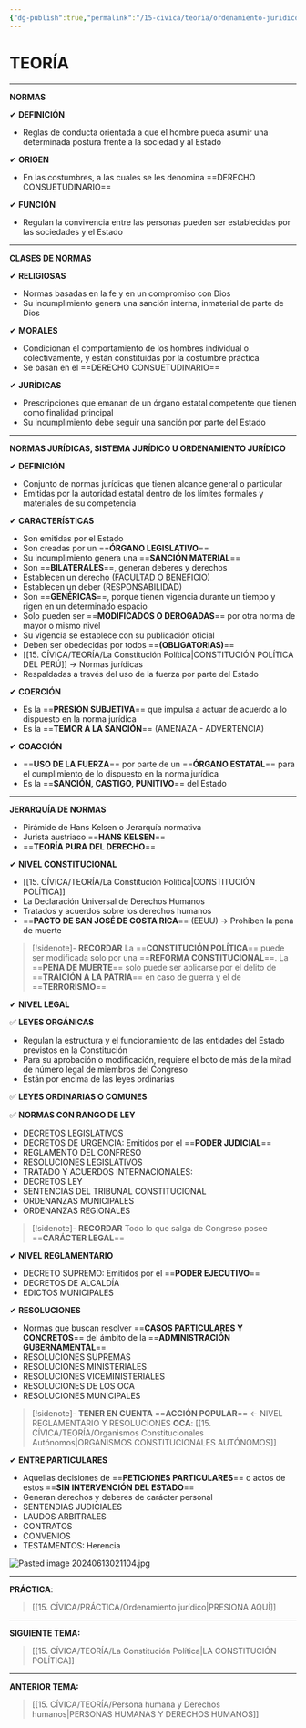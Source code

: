 ```yaml
---
{"dg-publish":true,"permalink":"/15-civica/teoria/ordenamiento-juridico/","tags":["Cívica","Teoría"]}
---
```


# TEORÍA
---
**NORMAS**

✔ **DEFINICIÓN**
- Reglas de conducta orientada a que el hombre pueda asumir una determinada postura frente a la sociedad y al Estado

✔ **ORIGEN**
- En las costumbres, a las cuales se les denomina ==DERECHO CONSUETUDINARIO==

✔ **FUNCIÓN**
- Regulan la convivencia entre las personas pueden ser establecidas por las sociedades y el Estado 

---
**CLASES DE NORMAS**

✔ **RELIGIOSAS**
- Normas basadas en la fe y en un compromiso con Dios
- Su incumplimiento genera una sanción interna, inmaterial de parte de Dios

✔ **MORALES**
- Condicionan el comportamiento de los hombres individual o colectivamente, y están constituidas por la costumbre práctica
- Se basan en el ==DERECHO CONSUETUDINARIO== 

✔ **JURÍDICAS**
- Prescripciones que emanan de un órgano estatal competente que tienen como finalidad principal 
- Su incumplimiento debe seguir una sanción por parte del Estado

---
**NORMAS JURÍDICAS, SISTEMA JURÍDICO U ORDENAMIENTO JURÍDICO**

✔ **DEFINICIÓN**
- Conjunto de normas jurídicas que tienen alcance general o particular
- Emitidas por la autoridad estatal dentro de los límites formales y materiales de su competencia

✔ **CARACTERÍSTICAS**
- Son emitidas por el Estado
- Son creadas por un ==**ÓRGANO LEGISLATIVO**== 
- Su incumplimiento genera una ==**SANCIÓN MATERIAL**==
- Son ==**BILATERALES**==, generan deberes y derechos 
- Establecen un derecho (FACULTAD O BENEFICIO)
- Establecen un deber (RESPONSABILIDAD)
- Son ==**GENÉRICAS**==, porque tienen vigencia durante un tiempo y rigen en un determinado espacio
- Solo pueden ser ==**MODIFICADOS O DEROGADAS**== por otra norma de mayor o mismo nivel
- Su vigencia se establece con su publicación oficial 
- Deben ser obedecidas por todos ==**(OBLIGATORIAS)**== 
- [[15. CÍVICA/TEORÍA/La Constitución Política\|CONSTITUCIÓN POLÍTICA DEL PERÚ]] → Normas jurídicas
- Respaldadas a través del uso de la fuerza por parte del Estado 

✔ **COERCIÓN** 
- Es la ==**PRESIÓN SUBJETIVA**== que impulsa a actuar de acuerdo a lo dispuesto en la norma jurídica
- Es la ==**TEMOR A LA SANCIÓN**== (AMENAZA - ADVERTENCIA)

✔ **COACCIÓN**
- ==**USO DE LA FUERZA**== por parte de un ==**ÓRGANO ESTATAL**== para el cumplimiento de lo dispuesto en la norma jurídica
- Es la ==**SANCIÓN, CASTIGO, PUNITIVO**== del Estado

---
**JERARQUÍA DE NORMAS**
- Pirámide de Hans Kelsen o Jerarquía normativa
- Jurista austriaco ==**HANS KELSEN**==
- ==**TEORÍA PURA DEL DERECHO**==

✔ **NIVEL CONSTITUCIONAL**
- [[15. CÍVICA/TEORÍA/La Constitución Política\|CONSTITUCIÓN POLÍTICA]] 
- La Declaración Universal de Derechos Humanos 
- Tratados y acuerdos sobre los derechos humanos
- ==**PACTO DE SAN JOSÉ DE COSTA RICA**== (EEUU) → Prohíben la pena de muerte

>[!sidenote]- **RECORDAR**
>La ==**CONSTITUCIÓN POLÍTICA**== puede ser modificada solo por una ==**REFORMA CONSTITUCIONAL**==. 
>La ==**PENA DE MUERTE**== solo puede ser aplicarse por el delito de ==**TRAICIÓN A LA PATRIA**== en caso de guerra y el de ==**TERRORISMO**== 

✔ **NIVEL LEGAL**

✅ **LEYES ORGÁNICAS**
- Regulan la estructura y el funcionamiento de las entidades del Estado previstos en la Constitución
- Para su aprobación o modificación, requiere el boto de más de la mitad de número legal de miembros del Congreso 
- Están por encima de las leyes ordinarias

✅ **LEYES ORDINARIAS O COMUNES**


✅ **NORMAS CON RANGO DE LEY**
- DECRETOS LEGISLATIVOS
- DECRETOS DE URGENCIA: Emitidos por el ==**PODER JUDICIAL**== 
- REGLAMENTO DEL CONFRESO
- RESOLUCIONES LEGISLATIVOS
- TRATADO Y ACUERDOS INTERNACIONALES:
- DECRETOS LEY
- SENTENCIAS DEL TRIBUNAL CONSTITUCIONAL
- ORDENANZAS MUNICIPALES
- ORDENANZAS REGIONALES

>[!sidenote]- **RECORDAR**
>Todo lo que salga de Congreso posee ==**CARÁCTER LEGAL**== 

✔ **NIVEL REGLAMENTARIO**
- DECRETO SUPREMO: Emitidos por el ==**PODER EJECUTIVO**== 
- DECRETOS DE ALCALDÍA
- EDICTOS MUNICIPALES

✔ **RESOLUCIONES**
- Normas que buscan resolver ==**CASOS PARTICULARES Y CONCRETOS**== del ámbito de la ==**ADMINISTRACIÓN GUBERNAMENTAL**== 
- RESOLUCIONES SUPREMAS
- RESOLUCIONES MINISTERIALES
- RESOLUCIONES VICEMINISTERIALES
- RESOLUCIONES DE LOS OCA
- RESOLUCIONES MUNICIPALES

>[!sidenote]- **TENER EN CUENTA**
> ==**ACCIÓN POPULAR**== ← NIVEL REGLAMENTARIO Y RESOLUCIONES
> **OCA**: [[15. CÍVICA/TEORÍA/Organismos Constitucionales Autónomos\|ORGANISMOS CONSTITUCIONALES AUTÓNOMOS]]

✔ **ENTRE PARTICULARES** 
- Aquellas decisiones de ==**PETICIONES PARTICULARES**== o actos de estos ==**SIN INTERVENCIÓN DEL ESTADO**== 
- Generan derechos y deberes de carácter personal
- SENTENDIAS JUDICIALES
- LAUDOS ARBITRALES
- CONTRATOS
- CONVENIOS
- TESTAMENTOS: Herencia

![Pasted image 20240613021104.jpg](/img/user/1.%20ELEMENTOS%20GR%C3%81FICOS/Pasted%20image%2020240613021104.jpg)

---
**PRÁCTICA**:
>[[15. CÍVICA/PRÁCTICA/Ordenamiento jurídico\|PRESIONA AQUÍ]]

---
**SIGUIENTE TEMA:** 
>[[15. CÍVICA/TEORÍA/La Constitución Política\|LA CONSTITUCIÓN POLÍTICA]]

---
**ANTERIOR TEMA:** 
>[[15. CÍVICA/TEORÍA/Persona humana y Derechos humanos\|PERSONAS HUMANAS Y DERECHOS HUMANOS]]

